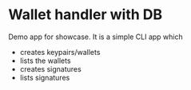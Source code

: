 # Wallet handler with DB

Demo app for showcase. It is a simple CLI app which
 - creates keypairs/wallets
 - lists the wallets
 - creates signatures
 - lists signatures